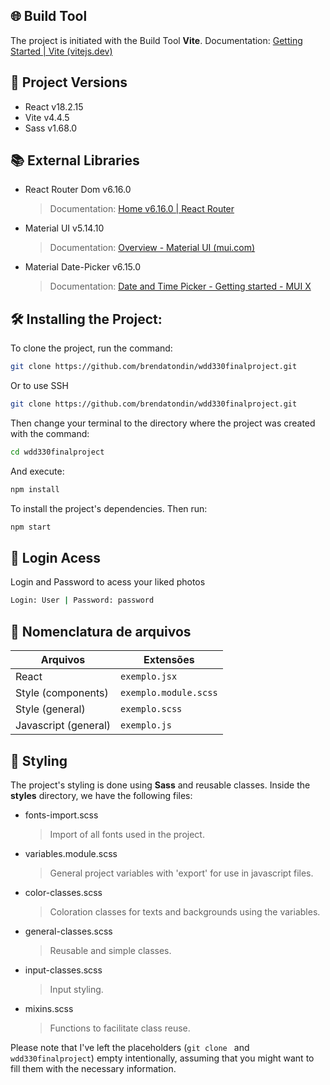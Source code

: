 ## 🌐 Build Tool
The project is initiated with the Build Tool **Vite**.
Documentation: [Getting Started | Vite (vitejs.dev)](https://vitejs.dev/guide/)

## 🧠 Project Versions
- React v18.2.15
- Vite v4.4.5
- Sass v1.68.0

## 📚 External Libraries
- React Router Dom v6.16.0
  > Documentation: [Home v6.16.0 | React Router](https://reactrouter.com/en/main)
- Material UI v5.14.10
  > Documentation: [Overview - Material UI (mui.com)](https://mui.com/material-ui/getting-started/)
- Material Date-Picker v6.15.0
  > Documentation: [Date and Time Picker - Getting started - MUI X](https://mui.com/x/react-date-pickers/getting-started/)

## 🛠️ Installing the Project:

To clone the project, run the command:
```bash
git clone https://github.com/brendatondin/wdd330finalproject.git

```
Or to use SSH
```bash
git clone https://github.com/brendatondin/wdd330finalproject.git
```
Then change your terminal to the directory where the project was created with the command:
```bash
cd wdd330finalproject

```
And execute:
```bash
npm install
```
To install the project's dependencies. Then run:

```bash
npm start
```
## 👥 Login Acess 
Login and Password to acess your liked photos
```bash
Login: User | Password: password 
```

## 📃 Nomenclatura de arquivos
|     Arquivos   |Extensões                           
|----------------|-------------------------------|
|React	|`exemplo.jsx`            |
|Style (components)|`exemplo.module.scss`            | 
|Style (general)|`exemplo.scss`|
|Javascript (general)|`exemplo.js`

## 🎨 Styling
The project's styling is done using **Sass** and reusable classes.
Inside the **styles** directory, we have the following files:
- fonts-import.scss
  >Import of all fonts used in the project.

- variables.module.scss
  >General project variables with 'export' for use in javascript files.

- color-classes.scss
  >Coloration classes for texts and backgrounds using the variables.

- general-classes.scss
  >Reusable and simple classes.

- input-classes.scss
  >Input styling.

- mixins.scss
  >Functions to facilitate class reuse.


Please note that I've left the placeholders (`git clone ` and `wdd330finalproject`) empty intentionally, assuming that you might want to fill them with the necessary information.
